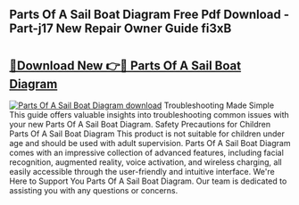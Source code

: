 ## Parts Of A Sail Boat Diagram Free Pdf Download - Part-j17 New Repair Owner Guide fi3xB

# <h2><a href="http://dfp4fbw.blite.top/?on=Parts+Of+A+Sail+Boat+Diagram">🔗Download New 👉🔴 Parts Of A Sail Boat Diagram</a></h2>

[![Parts Of A Sail Boat Diagram download](https://i.imgur.com/lujVjoI.png)](http://dfp4fbw.blite.top/?on=Parts+Of+A+Sail+Boat+Diagram)
Troubleshooting Made Simple This guide offers valuable insights into troubleshooting common issues with your new Parts Of A Sail Boat Diagram. Safety Precautions for Children Parts Of A Sail Boat Diagram This product is not suitable for children under age and should be used with adult supervision. Parts Of A Sail Boat Diagram comes with an impressive collection of advanced features, including facial recognition, augmented reality, voice activation, and wireless charging, all easily accessible through the user-friendly and intuitive interface. We're Here to Support You Parts Of A Sail Boat Diagram. Our team is dedicated to assisting you with any questions or concerns.
